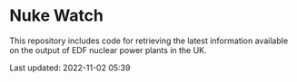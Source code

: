 # Nuke Watch

This repository includes code for retrieving the latest information available on the output of EDF nuclear power plants in the UK.

Last updated: 2022-11-02 05:39